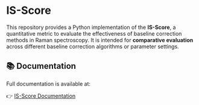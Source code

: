 # IS-Score

This repository provides a Python implementation of the **IS-Score**, a quantitative metric to evaluate the effectiveness of baseline correction methods in Raman spectroscopy.
It is intended for **comparative evaluation** across different baseline correction algorithms or parameter settings.

## 📚 Documentation

Full documentation is available at:

👉 [IS-Score Documentation](https://innocentesimone.github.io/IS_Score/)
